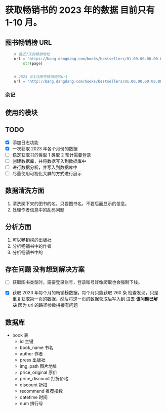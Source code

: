 # 获取畅销书的 2023 年的数据 目前只有 1-10 月。

## 图书畅销榜 URL

```python
    # 最近7天的畅销地址
    url = "https://bang.dangdang.com/books/bestsellers/01.00.00.00.00.00-recent7-0-0-1-" + \
        str(page)


    # 2023 年1月图书畅销榜的url
    url = "http://bang.dangdang.com/books/bestsellers/01.00.00.00.00.00-month-2023-1-1-1"


```

### 杂记

## 使用的模块

## TODO

- [x] 添加日志功能
- [x] 一次获取 2023 年各个月份的数据
- [ ] 稳定获取书的类型 1 类型 2 预计需要登录
- [ ] 创建数据库，并将数据写入到数据库中
- [ ] 进行数据分析，并写入到数据库中
- [ ] 尽量使用可视化大屏的方式进行展示

## 数据清洗方面

1. 清洗爬下来的图书的名，只要图书名，不要后面显示的信息。
2. 处理作者信息中的乱码问题

## 分析方面

1. 可以畅销榜的出版社
2. 分析畅销书中的作者
3. 分析畅销书中的

## 存在问题 没有想到解决方案

- [ ] 获取图书类型时，需要登录账号，登录账号好像爬取也会强制下线。

- [x] 获取 2023 年每个月的畅销榜数据，每个月只能获取 260 条 检查发现，只是重复获取第一页的数据，然后将这一页的数据获取后写入到
      进去 **该问题已解决** 因为 url 的路径参数拼接有问题

## 数据库

- book 表
  - id 主键
  - book_name 书名
  - author 作者
  - press 出版社
  - img_path 图片地址
  - price_original 原价
  - price_discount 打折价格
  - discount 折扣
  - recommend 推荐指数
  - datetime 时间
  - num 排行号
